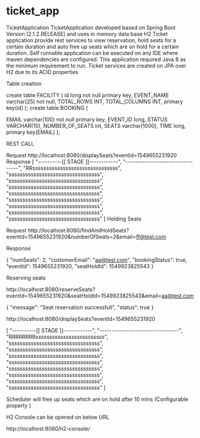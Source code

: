 # ticket_app

TicketApplication
TicketApplication developed based on Spring Boot Version (2.1.2.RELEASE) and uses in memory data base H2
Ticket application provide rest services to view reservation, hold seats for a certain duration and auto free up seats which are on hold for a certain duration.
Self runnable application can be executed on any IDE where maven dependencies are configured. This application required Java 8 as the minimum requirement to run.
Ticket services are created on JPA over H2 due to its ACID properties

Table creation 

create table FACILITY 
(
   id long not null primary key,
   EVENT_NAME varchar(25) not null,
   TOTAL_ROWS INT,
   TOTAL_COLUMNS INT,
   primary key(id)
);
create table BOOKING
(
 
 EMAIL varchar(100) not null primary key,
 EVENT_ID long,
 STATUS VARCHAR(10),
 NUMBER_OF_SEATS int,
 SEATS varchar(1000),
 TIME long,
 primary key(EMAIL)
);

REST CALL

Request 
http://localhost:8080/displaySeats?eventId=1549655231920
Response
[
    "----------[[ STAGE ]]------------",
    "---------------------------------",
    "RRsssssssssssssssssssssssssssssss",
    "sssssssssssssssssssssssssssssssss",
    "sssssssssssssssssssssssssssssssss",
    "sssssssssssssssssssssssssssssssss",
    "sssssssssssssssssssssssssssssssss",
    "sssssssssssssssssssssssssssssssss",
    "sssssssssssssssssssssssssssssssss",
    "sssssssssssssssssssssssssssssssss",
    "sssssssssssssssssssssssssssssssss"
]
Holding Seats 

Request http://localhost:8080/findAndHoldSeats?eventId=1549655231920&numberOfSeats=2&email=ff@test.com

Response

{
    "numSeats": 2,
    "customerEmail": "aa@test.com",
    "bookingStatus": true,
    "eventId": 1549655231920,
    "seatHoldId": 1549923825543
}

Reserving seats

http://localhost:8080/reserveSeats?eventId=1549655231920&seatHoldId=1549923825543&email=aa@test.com


{
    "message": "Seat reservation successfull",
    "status": true
}

http://localhost:8080/displaySeats?eventId=1549655231920

[
    "----------[[ STAGE ]]------------",
    "---------------------------------",
    "RRRRRRRRsssssssssssssssssssssssss",
    "sssssssssssssssssssssssssssssssss",
    "sssssssssssssssssssssssssssssssss",
    "sssssssssssssssssssssssssssssssss",
    "sssssssssssssssssssssssssssssssss",
    "sssssssssssssssssssssssssssssssss",
    "sssssssssssssssssssssssssssssssss",
    "sssssssssssssssssssssssssssssssss",
    "sssssssssssssssssssssssssssssssss"
]

Scheduler will free up seats which are on hold after 10 mins (Configurable property )

H2 Console can be opened on below URL

http://localhost:8080/h2-console/

 
